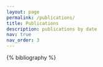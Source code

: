 ```yaml
---
layout: page
permalink: /publications/
title: Publications
description: publications by date
nav: true
nav_order: 3
---
```


<!-- _pages/publications.md -->
<div class="publications">

{% bibliography %}

</div>
